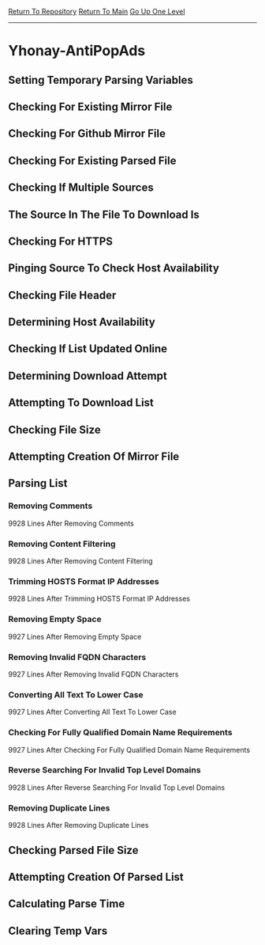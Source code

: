 [Return To Repository](https://github.com/deathbybandaid/piholeparser/)
[Return To Main](https://github.com/deathbybandaid/piholeparser/blob/master/RecentRunLogs/Mainlog.md)
[Go Up One Level](https://github.com/deathbybandaid/piholeparser/blob/master/RecentRunLogs/TopLevelScripts/30-Processing-External-Blacklists.md)
____________________________________
# Yhonay-AntiPopAds
## Setting Temporary Parsing Variables
## Checking For Existing Mirror File
## Checking For Github Mirror File
## Checking For Existing Parsed File
## Checking If Multiple Sources
## The Source In The File To Download Is
## Checking For HTTPS
## Pinging Source To Check Host Availability
## Checking File Header
## Determining Host Availability
## Checking If List Updated Online
## Determining Download Attempt
## Attempting To Download List
## Checking File Size
## Attempting Creation Of Mirror File
## Parsing List
### Removing Comments
9928 Lines After Removing Comments
### Removing Content Filtering
9928 Lines After Removing Content Filtering
### Trimming HOSTS Format IP Addresses
9928 Lines After Trimming HOSTS Format IP Addresses
### Removing Empty Space
9927 Lines After Removing Empty Space
### Removing Invalid FQDN Characters
9927 Lines After Removing Invalid FQDN Characters
### Converting All Text To Lower Case
9927 Lines After Converting All Text To Lower Case
### Checking For Fully Qualified Domain Name Requirements
9927 Lines After Checking For Fully Qualified Domain Name Requirements
### Reverse Searching For Invalid Top Level Domains
9928 Lines After Reverse Searching For Invalid Top Level Domains
### Removing Duplicate Lines
9928 Lines After Removing Duplicate Lines
## Checking Parsed File Size
## Attempting Creation Of Parsed List
## Calculating Parse Time
## Clearing Temp Vars

